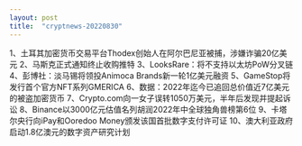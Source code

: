 ```yaml
---
layout: post
title:  "cryptnews-20220830"
---
```

1、土耳其加密货币交易平台Thodex创始人在阿尔巴尼亚被捕，涉嫌诈骗20亿美元
2、马斯克正式通知终止收购推特
3、LooksRare：将不支持以太坊PoW分叉链
4、彭博社：淡马锡将领投Animoca Brands新一轮1亿美元融资
5、GameStop将发行首个官方NFT系列GMERICA
6、数据：2022年迄今已追回总价值近7亿美元的被盗加密货币
7、Crypto.com向一女子误转1050万美元，半年后发现并提起诉讼
8、Binance以3000亿元估值名列胡润2022年中全球独角兽榜第6位
9、卡塔尔央行向iPay和Ooredoo Money颁发该国首批数字支付许可证
10、澳大利亚政府启动1.8亿澳元的数字资产研究计划
